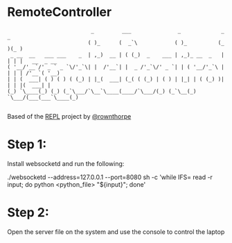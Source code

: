 # RemoteController
```
                           _         ___               _             _   _              
                          ( )_      (  _`\            ( )_          (_ )(_ )        
 _ __  __   ___ ___    _  | ,_)  __ | ( (_)  _    ___ | ,_)_ __  _   | | | |   __  _ __ 
( '__/'__`/' _ ` _ `\/'_`\| |  /'__`| |  _ /'_`\/' _ `| | ( '__/'_`\ | | | | /'__`( '__)
| | (  ___| ( ) ( ) ( (_) | |_(  ___| (_( ( (_) | ( ) | |_| | ( (_) )| | | |(  ___| |   
(_) `\____(_) (_) (_`\___/`\__`\____(____/`\___/(_) (_`\__(_) `\___/(___(___`\____(_)   
                                                                                                                                
```
Based of the <a href="https://github.com/rowanthorpe/ws-repl">REPL</a> project by <a href="https://github.com/rowanthorpe">@rownthorpe</a>

# Step 1:
Install websocketd and run the following:

./websocketd --address=127.0.0.1 --port=8080 sh -c 'while IFS= read -r input; do python <python_file> "${input}"; done'

# Step 2:
Open the server file on the system and use the console to control the laptop

